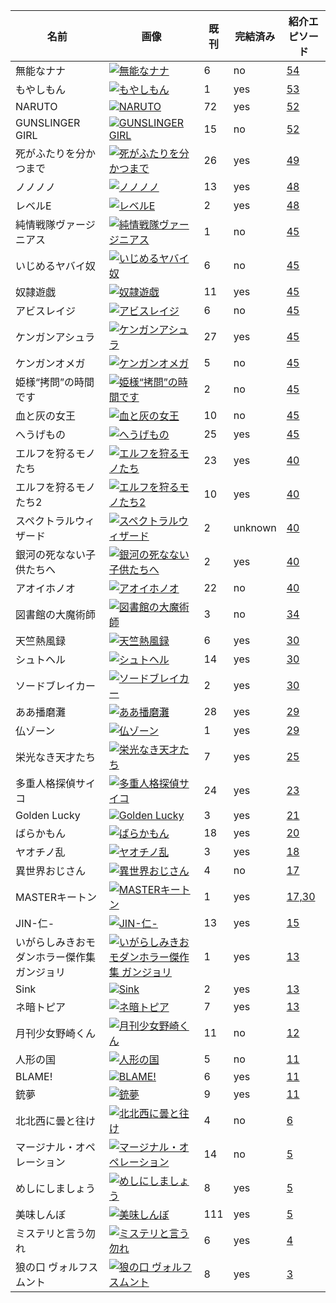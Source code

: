 |  名前  |  画像 | 既刊 | 完結済み | 紹介エピソード|
| ------ | ----- | ---- | -------- | ------------- |
|無能なナナ|[![無能なナナ](https://images-fe.ssl-images-amazon.com/images/I/51JCzvs7azL._SY300_.jpg)](https://www.amazon.co.jp/gp/product/B074CHB743?ref_=dbs_p_pwh_rwt_anx_b_lnk&storeType=ebooks)|6|no|[54](episode/54)|
|もやしもん|[![もやしもん](https://images-fe.ssl-images-amazon.com/images/G/09/gno/sprites/nav-sprite-global_bluebeacon-1x_optimized_layout1._CB468502046_.png)](https://www.amazon.co.jp/gp/product/B074CCTK2F?ref_=dbs_p_pwh_rwt_anx_b_lnk&storeType=ebooks)|1|yes|[53](episode/53)|
|NARUTO|[![NARUTO](https://images-fe.ssl-images-amazon.com/images/I/61FgjQgUXSL._SY300_.jpg)](https://www.amazon.co.jp/gp/product/B07571D6J4?ref_=dbs_p_pwh_rwt_anx_b_lnk&storeType=ebooks)|72|yes|[52](episode/52)|
|GUNSLINGER GIRL|[![GUNSLINGER GIRL](https://images-fe.ssl-images-amazon.com/images/I/51eaCw5fCxL._SY300_.jpg)](https://www.amazon.co.jp/gp/product/B0756YFNXQ?ref_=dbs_p_pwh_rwt_anx_b_lnk&storeType=ebooks)|15|no|[52](episode/52)|
|死がふたりを分かつまで|[![死がふたりを分かつまで](https://images-fe.ssl-images-amazon.com/images/I/61NpifnmNeL._SY300_.jpg)](https://www.amazon.co.jp/gp/product/B075LJNHK3?ref_=dbs_r_series&storeType=ebooks)|26|yes|[49](episode/49)|
|ノノノノ|[![ノノノノ](https://images-fe.ssl-images-amazon.com/images/I/51OfIKcK7qL._SY300_.jpg)](https://www.amazon.co.jp/gp/product/B074CKQN8G?ref_=dbs_p_pwh_rwt_anx_b_lnk&storeType=ebooks)|13|yes|[48](episode/48)|
|レベルE|[![レベルE](https://images-fe.ssl-images-amazon.com/images/I/61keVsbUctL._SY300_.jpg)](https://www.amazon.co.jp/gp/product/B074CK3FRP?ref_=dbs_p_pwh_rwt_anx_b_lnk&storeType=ebooks)|2|yes|[48](episode/48)|
|純情戦隊ヴァージニアス|[![純情戦隊ヴァージニアス](https://images-fe.ssl-images-amazon.com/images/G/09/gno/sprites/nav-sprite-global_bluebeacon-1x_optimized_layout1._CB468502046_.png)](https://www.amazon.co.jp/dp/B07YG413G9)|1|no|[45](episode/45)|
|いじめるヤバイ奴|[![いじめるヤバイ奴](https://images-fe.ssl-images-amazon.com/images/I/418ynl6gUmL._SY300_.jpg)](https://www.amazon.co.jp/gp/product/B07XTRG6QS?ref_=dbs_p_pwh_rwt_anx_b_lnk&storeType=ebooks)|6|no|[45](episode/45)|
|奴隷遊戯|[![奴隷遊戯](https://images-fe.ssl-images-amazon.com/images/I/61zAVPii3-L._SY300_.jpg)](https://www.amazon.co.jp/dp/B078MLWMPR?ref_=dbs_s_ks_series_rwt)|11|yes|[45](episode/45)|
|アビスレイジ|[![アビスレイジ](https://images-fe.ssl-images-amazon.com/images/I/51ahF9UtI-L._SY300_.jpg)](https://www.amazon.co.jp/dp/B07PGK4N38?ref_=dbs_s_ks_series_rwt)|6|no|[45](episode/45)|
|ケンガンアシュラ|[![ケンガンアシュラ](https://images-fe.ssl-images-amazon.com/images/I/51HY2HdGb0L._SY300_.jpg)](https://www.amazon.co.jp/dp/B08175TF3W?ref_=dbs_s_ks_series_rwt)|27|yes|[45](episode/45)|
|ケンガンオメガ|[![ケンガンオメガ](https://images-fe.ssl-images-amazon.com/images/I/51TH-T04eEL._SY300_.jpg)](https://www.amazon.co.jp/dp/B07VBYB4LN?ref_=dbs_s_ks_series_rwt)|5|no|[45](episode/45)|
|姫様“拷問”の時間です|[![姫様“拷問”の時間です](https://images-fe.ssl-images-amazon.com/images/I/512D1pNSR8L._SY300_.jpg)](https://www.amazon.co.jp/dp/B084Z5JWK5?ref_=dbs_s_ks_series_rwt)|2|no|[45](episode/45)|
|血と灰の女王|[![血と灰の女王](https://images-fe.ssl-images-amazon.com/images/I/51legA0x+TL._SY300_.jpg)](https://www.amazon.co.jp/dp/B074CKX3ZV?ref_=dbs_s_ks_series_rwt)|10|no|[45](episode/45)|
|へうげもの|[![へうげもの](https://images-fe.ssl-images-amazon.com/images/I/51ohSU13s7L._SY300_.jpg)](https://www.amazon.co.jp/dp/B074C5CFPL?ref_=dbs_s_ks_series_rwt)|25|yes|[45](episode/45)|
|エルフを狩るモノたち|[![エルフを狩るモノたち](https://images-fe.ssl-images-amazon.com/images/I/61fcGHTbpeL._SY300_.jpg)](https://www.amazon.co.jp/gp/product/B074C379D2?ref_=dbs_p_pwh_rwt_anx_b_lnk&storeType=ebooks)|23|yes|[40](episode/40)|
|エルフを狩るモノたち2|[![エルフを狩るモノたち2](https://images-fe.ssl-images-amazon.com/images/I/61n2aeamHsL._SY300_.jpg)](https://www.amazon.co.jp/dp/B0749S9CJX?ref_=dbs_s_ks_series_rwt)|10|yes|[40](episode/40)|
|スペクトラルウィザード|[![スペクトラルウィザード](https://images-fe.ssl-images-amazon.com/images/I/61E-sbLGZ9L._SY300_.jpg)](https://www.amazon.co.jp/dp/B07ZG5BJW6?ref_=dbs_s_ks_series_rwt)|2|unknown|[40](episode/40)|
|銀河の死なない子供たちへ|[![銀河の死なない子供たちへ](https://images-fe.ssl-images-amazon.com/images/I/51+b4NyD5pL._SY300_.jpg)](https://www.amazon.co.jp/dp/B07J2T9MN1?ref_=dbs_s_ks_series_rwt)|2|yes|[40](episode/40)|
|アオイホノオ|[![アオイホノオ](https://images-fe.ssl-images-amazon.com/images/I/51NUEaloyfL._SY300_.jpg)](https://www.amazon.co.jp/dp/B07TYGDH16?ref_=dbs_s_ks_series_rwt)|22|no|[40](episode/40)|
|図書館の大魔術師|[![図書館の大魔術師](https://images-fe.ssl-images-amazon.com/images/I/51+fweOsmhL._SY300_.jpg)](https://www.amazon.co.jp/dp/B07MDWHKRV?ref_=dbs_s_ks_series_rwt)|3|no|[34](episode/34)|
|天竺熱風録|[![天竺熱風録](https://images-fe.ssl-images-amazon.com/images/I/61poE1gmrlL._SY300_.jpg)](https://www.amazon.co.jp/dp/B0786ZXPQR?ref_=dbs_s_ks_series_rwt)|6|yes|[30](episode/30)|
|シュトヘル|[![シュトヘル](https://images-fe.ssl-images-amazon.com/images/I/51WdganiGQL._SY300_.jpg)](https://www.amazon.co.jp/dp/B074CB1NPY?ref_=dbs_s_ks_series_rwt)|14|yes|[30](episode/30)|
|ソードブレイカー|[![ソードブレイカー](https://images-fe.ssl-images-amazon.com/images/I/61vtMME2s4L._SY300_.jpg)](https://www.amazon.co.jp/dp/B0753HMX2C?ref_=dbs_s_ks_series_rwt)|2|yes|[30](episode/30)|
|ああ播磨灘|[![ああ播磨灘](https://images-fe.ssl-images-amazon.com/images/I/61BMl-WVXhL._SY300_.jpg)](https://www.amazon.co.jp/dp/B074CJWP6V?ref_=dbs_s_ks_series_rwt)|28|yes|[29](episode/29)|
|仏ゾーン|[![仏ゾーン](https://images-fe.ssl-images-amazon.com/images/G/09/gno/sprites/nav-sprite-global_bluebeacon-1x_optimized_layout1._CB468502046_.png)](https://www.amazon.co.jp/dp/4086186446)|1|yes|[29](episode/29)|
|栄光なき天才たち|[![栄光なき天才たち](https://images-fe.ssl-images-amazon.com/images/I/61lqHRVFivL._SY300_.jpg)](https://www.amazon.co.jp/dp/B07DYGYBXN?ref_=dbs_s_ks_series_rwt)|7|yes|[25](episode/25)|
|多重人格探偵サイコ|[![多重人格探偵サイコ](https://images-fe.ssl-images-amazon.com/images/I/41xUmjgub9L._SY300_.jpg)](https://www.amazon.co.jp/dp/B074C4C17C?ref_=dbs_s_ks_series_rwt)|24|yes|[23](episode/23)|
|Golden Lucky|[![Golden Lucky](https://images-fe.ssl-images-amazon.com/images/I/41J7HfRFarL._SY300_.jpg)](https://www.amazon.co.jp/dp/B077L7MRT1?ref_=dbs_s_ks_series_rwt)|3|yes|[21](episode/21)|
|ばらかもん|[![ばらかもん](https://images-fe.ssl-images-amazon.com/images/I/51GCoKLWLcL._SY300_.jpg)](https://www.amazon.co.jp/dp/B074C75ZHY?ref_=dbs_s_ks_series_rwt)|18|yes|[20](episode/20)|
|ヤオチノ乱|[![ヤオチノ乱](https://images-fe.ssl-images-amazon.com/images/I/51UNuYk8O4L._SY300_.jpg)](https://www.amazon.co.jp/dp/B07XD6722J?ref_=dbs_s_ks_series_rwt)|3|yes|[18](episode/18)|
|異世界おじさん|[![異世界おじさん](https://images-fe.ssl-images-amazon.com/images/I/51dGW4cxXoL._SY300_.jpg)](https://www.amazon.co.jp/gp/product/B07R8GQ8DZ?ref_=dbs_p_pwh_rwt_anx_b_lnk&storeType=ebooks)|4|no|[17](episode/17)|
|MASTERキートン|[![MASTERキートン](https://images-fe.ssl-images-amazon.com/images/G/09/gno/sprites/nav-sprite-global_bluebeacon-1x_optimized_layout1._CB468502046_.png)](https://www.amazon.co.jp/dp/4091816916)|1|yes|[17,30](episode/17,30)|
|JIN-仁-|[![JIN-仁-](https://images-fe.ssl-images-amazon.com/images/I/51NrvrGRP2L._SY300_.jpg)](https://www.amazon.co.jp/dp/B074CKW5SX?ref_=dbs_s_ks_series_rwt)|13|yes|[15](episode/15)|
|いがらしみきおモダンホラー傑作集 ガンジョリ|[![いがらしみきおモダンホラー傑作集 ガンジョリ](https://images-fe.ssl-images-amazon.com/images/G/09/gno/sprites/nav-sprite-global_bluebeacon-1x_optimized_layout1._CB468502046_.png)](https://www.amazon.co.jp/dp/4091816657)|1|yes|[13](episode/13)|
|Sink|[![Sink](https://images-fe.ssl-images-amazon.com/images/I/41AlNdxSjjL._SY300_.jpg)](https://www.amazon.co.jp/dp/B074CGML3K?ref_=dbs_s_ks_series_rwt)|2|yes|[13](episode/13)|
|ネ暗トピア|[![ネ暗トピア](https://images-fe.ssl-images-amazon.com/images/I/61ZT2tQtHmL._PJku-sticker-v7,TopRight,0,-50._SY300_.jpg)](https://www.amazon.co.jp/dp/B0756XHYG1?ref_=dbs_s_ks_series_rwt)|7|yes|[13](episode/13)|
|月刊少女野崎くん|[![月刊少女野崎くん](https://images-fe.ssl-images-amazon.com/images/I/51FdHi-8SPL._SY300_.jpg)](https://www.amazon.co.jp/gp/product/B0749QC896?ref_=dbs_p_pwh_rwt_anx_b_lnk&storeType=ebooks)|11|no|[12](episode/12)|
|人形の国|[![人形の国](https://images-fe.ssl-images-amazon.com/images/I/51f6sGbXTuL._SY300_.jpg)](https://www.amazon.co.jp/dp/B079VWQVQ6?ref_=dbs_s_ks_series_rwt)|5|no|[11](episode/11)|
|BLAME!|[![BLAME!](https://images-fe.ssl-images-amazon.com/images/I/51EgQDIQg3L._SY300_.jpg)](https://www.amazon.co.jp/dp/B07571PDR7?ref_=dbs_s_ks_series_rwt)|6|yes|[11](episode/11)|
|銃夢|[![銃夢](https://images-fe.ssl-images-amazon.com/images/I/51KZl-sbINL._SY300_.jpg)](https://www.amazon.co.jp/dp/B074CMKXLT?ref_=dbs_s_ks_series_rwt)|9|yes|[11](episode/11)|
|北北西に曇と往け|[![北北西に曇と往け](https://images-fe.ssl-images-amazon.com/images/I/51l-i2ISEoL._SY300_.jpg)](https://www.amazon.co.jp/dp/B07BNZ86S2?ref_=dbs_s_ks_series_rwt)|4|no|[6](episode/6)|
|マージナル・オペレーション|[![マージナル・オペレーション](https://images-fe.ssl-images-amazon.com/images/I/51mowBeDTML._SY300_.jpg)](https://www.amazon.co.jp/dp/B074C8KNPT?ref_=dbs_s_ks_series_rwt)|14|no|[5](episode/5)|
|めしにしましょう|[![めしにしましょう](https://images-fe.ssl-images-amazon.com/images/I/61ynUEX4n8L._SY300_.jpg)](https://www.amazon.co.jp/dp/B074CF8CW6?ref_=dbs_s_ks_series_rwt)|8|yes|[5](episode/5)|
|美味しんぼ|[![美味しんぼ](https://images-fe.ssl-images-amazon.com/images/I/51o-6MpUa3L._SY300_.jpg)](https://www.amazon.co.jp/dp/B0758G1WG1?ref_=dbs_s_ks_series_rwt)|111|yes|[5](episode/5)|
|ミステリと言う勿れ|[![ミステリと言う勿れ](https://images-fe.ssl-images-amazon.com/images/I/51UppmsDhbL._SY300_.jpg)](https://www.amazon.co.jp/dp/B07DX62VDZ?ref_=dbs_s_ks_series_rwt)|6|yes|[4](episode/4)|
|狼の口 ヴォルフスムント|[![狼の口 ヴォルフスムント](https://images-fe.ssl-images-amazon.com/images/I/61zqNprvN6L._SY300_.jpg)](https://www.amazon.co.jp/dp/B074C2LTQR?ref_=dbs_s_ks_series_rwt)|8|yes|[3](episode/3)|
